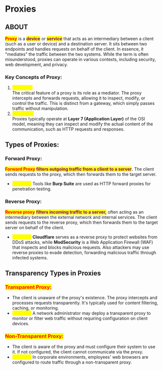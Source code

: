 # Proxies

## ABOUT

<mark style="color:red;">**Proxy**</mark> is a <mark style="color:purple;">**device**</mark> or <mark style="color:purple;">**service**</mark> that acts as an intermediary between a client (such as a user or device) and a destination server. It sits between two endpoints and handles requests on behalf of the client. In essence, it "mediates" the traffic between the two systems. While the term is often misunderstood, proxies can operate in various contexts, including security, web development, and privacy.

### Key Concepts of Proxy:

1. <mark style="color:yellow;">**Mediator:**</mark>\
   The critical feature of a proxy is its role as a mediator. The proxy intercepts and forwards requests, allowing it to inspect, modify, or control the traffic. This is distinct from a gateway, which simply passes traffic without manipulation.
2. <mark style="color:yellow;">**OSI Layer:**</mark>\
   Proxies typically operate at **Layer 7 (Application Layer)** of the OSI model, meaning they can inspect and modify the actual content of the communication, such as HTTP requests and responses.

## Types of Proxies:

### **Forward Proxy**:

<mark style="color:red;">**Forward Proxy**</mark>**&#x20;**<mark style="color:purple;">**filters outgoing traffic from a client to a server**</mark>. The client sends requests to the proxy, which then forwards them to the target server.

* <mark style="color:yellow;">**Example**</mark><mark style="color:yellow;">:</mark> Tools like **Burp Suite** are used as HTTP forward proxies for penetration testing.

### **Reverse Proxy**:

<mark style="color:red;">**Reverse proxy**</mark> <mark style="color:purple;">**filters incoming traffic to a server,**</mark> often acting as an intermediary between the external network and internal services. The client sends requests to the reverse proxy, which then forwards them to the target server on behalf of the client.

* <mark style="color:yellow;">**Example**</mark><mark style="color:yellow;">:</mark> **Cloudflare** serves as a reverse proxy to protect websites from DDoS attacks, while **ModSecurity** is a Web Application Firewall (WAF) that inspects and blocks malicious requests. Also attackers may use reverse proxies to evade detection, forwarding malicious traffic through infected systems.

## Transparency Types in Proxies

### <mark style="color:red;">**Transparent Proxy**</mark><mark style="color:red;">:</mark>

* The client is unaware of the proxy's existence. The proxy intercepts and processes requests transparently. It's typically used for content filtering, caching, or monitoring.
* <mark style="color:yellow;">**Example**</mark><mark style="color:yellow;">:</mark> A network administrator may deploy a transparent proxy to monitor or filter web traffic without requiring configuration on client devices.

### <mark style="color:red;">**Non-Transparent Proxy**</mark><mark style="color:red;">:</mark>

* The client is aware of the proxy and must configure their system to use it. If not configured, the client cannot communicate via the proxy.
* <mark style="color:yellow;">**Example**</mark><mark style="color:yellow;">:</mark> In corporate environments, employees' web browsers are configured to route traffic through a non-transparent proxy.
